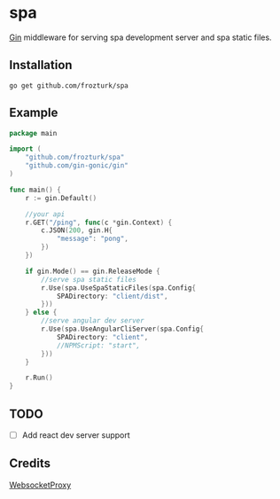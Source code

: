 # spa
[Gin](https://github.com/gin-gonic/gin) middleware for serving spa development server and spa static files.

## Installation

    go get github.com/frozturk/spa

## Example
```go
package main

import (
	"github.com/frozturk/spa"
	"github.com/gin-gonic/gin"
)

func main() {
	r := gin.Default()

	//your api
	r.GET("/ping", func(c *gin.Context) {
		c.JSON(200, gin.H{
			"message": "pong",
		})
	})

	if gin.Mode() == gin.ReleaseMode {
		//serve spa static files
		r.Use(spa.UseSpaStaticFiles(spa.Config{
			SPADirectory: "client/dist",
		}))
	} else {
		//serve angular dev server
		r.Use(spa.UseAngularCliServer(spa.Config{
			SPADirectory: "client",
 			//NPMScript: "start",
		}))
	}

	r.Run()
}
```
## TODO
- [ ] Add react dev server support
## Credits
[WebsocketProxy](https://github.com/koding/websocketproxy)
